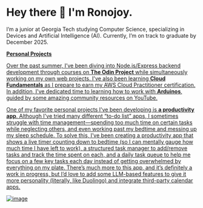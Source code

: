 # Hey there 👋 I'm Ronojoy.

I’m a junior at Georgia Tech studying Computer Science, specializing in Devices and Artificial Intelligence (AI). Currently, I’m on track to graduate by December 2025. 

<u>**Personal Projects**<u>

Over the past summer, I’ve been diving into Node.js/Express backend development through courses on **The Odin Project** while simultaneously working on my own web projects. I've also been learning **Cloud Fundamentals** as I prepare to earn my AWS Cloud Practitioner certification. In addition, I've dedicated time to learning how to work with **Arduinos**, guided by some amazing community resources on YouTube.

One of my favorite personal projects I've been developing is **a productivity app**. Although I've tried many different “to-do list” apps, I sometimes struggle with time management—spending too much time on certain tasks while neglecting others, and even working past my bedtime and messing up my sleep schedule. To solve this, I’ve been creating a productivity app that shows a live timer counting down to bedtime (so I can mentally gauge how much time I have left to work), a structured task manager to add/remove tasks and track the time spent on each, and a daily task queue to help me focus on a few key tasks each day instead of getting overwhelmed by everything on my plate. There’s much more to this app, and it’s definitely a work in progress, but I’d love to add some LLM-based features to give it more personality (literally, like Duolingo) and integrate third-party calendar apps.

![image](https://github.com/user-attachments/assets/9cc5144f-40cb-4f07-a07f-47429f4ade05)


<!--
**ronojoyd/ronojoyd** is a ✨ _special_ ✨ repository because its `README.md` (this file) appears on your GitHub profile.

Here are some ideas to get you started:

- 🔭 I’m currently working on ...
- 🌱 I’m currently learning ...
- 👯 I’m looking to collaborate on ...
- 🤔 I’m looking for help with ...
- 💬 Ask me about ...
- 📫 How to reach me: ...
- 😄 Pronouns: ...
- ⚡ Fun fact: ...
-->

